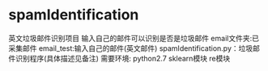 # spamIdentification
英文垃圾邮件识别项目
输入自己的邮件可以识别是否是垃圾邮件
email文件夹:已采集邮件
email_test:输入自己的邮件(英文邮件)
spamIdentification.py：垃圾邮件识别程序(具体描述见备注)
需要环境:
python2.7
sklearn模块
re模块
